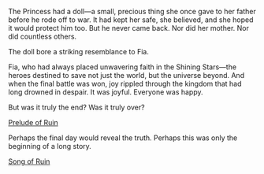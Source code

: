 <!-- title: Fia -->
<!-- status: Alive -->

The Princess had a doll—a small, precious thing she once gave to her father before he rode off to war. It had kept her safe, she believed, and she hoped it would protect him too. But he never came back. Nor did her mother. Nor did countless others.

The doll bore a striking resemblance to Fia.

Fia, who had always placed unwavering faith in the Shining Stars—the heroes destined to save not just the world, but the universe beyond. And when the final battle was won, joy rippled through the kingdom that had long drowned in despair. It was joyful. Everyone was happy.

But was it truly the end? Was it truly over?

[Prelude of Ruin](#embed:https://www.youtube.com/live/FlPFFE5_X3Y?t=9888)

Perhaps the final day would reveal the truth. Perhaps this was only the beginning of a long story.

[Song of Ruin](#embed:https://www.youtube.com/live/FlPFFE5_X3Y?t=9923)